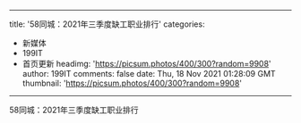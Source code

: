 
---
title: '58同城：2021年三季度缺工职业排行'
categories: 
 - 新媒体
 - 199IT
 - 首页更新
headimg: 'https://picsum.photos/400/300?random=9908'
author: 199IT
comments: false
date: Thu, 18 Nov 2021 01:28:09 GMT
thumbnail: 'https://picsum.photos/400/300?random=9908'
---

<div>   
58同城：2021年三季度缺工职业排行  
</div>
            